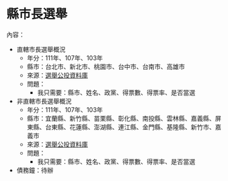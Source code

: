 # 縣市長選舉
內容：
- 直轄市長選舉概況
  - 年分：111年、107年、103年
  - 縣市：台北市、新北市、桃園市、台中市、台南市、高雄市
  - 來源：[選舉公投資料庫](https://db.cec.gov.tw/ElecTable/Election?type=Mayor)  
  - 問題：
    - 我只需要：縣市、姓名、政黨、得票數、得票率、是否當選
- 非直轄市長選舉概況
  - 年分：111年、107年、103年
  - 縣市：宜蘭縣、新竹縣、苗栗縣、彰化縣、南投縣、雲林縣、嘉義縣、屏東縣、台東縣、花蓮縣、澎湖縣、連江縣、金門縣、基隆縣、新竹市、嘉義市
  - 來源：[選舉公投資料庫](https://db.cec.gov.tw/ElecTable/Election?type=CountyMayor)  
  - 問題：
    - 我只需要：縣市、姓名、政黨、得票數、得票率、是否當選
- 債務鐘：待辦
